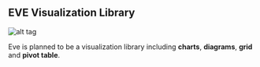## EVE Visualization Library

![alt tag](https://dl.dropboxusercontent.com/u/36801868/eve.jpg) 

Eve is planned to be a visualization library including **charts**, **diagrams**, **grid** and **pivot table**. 
